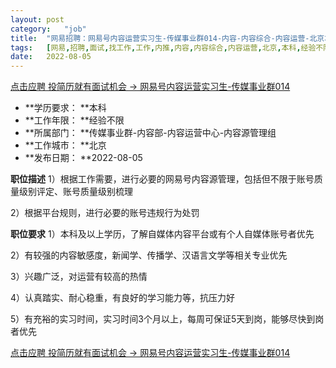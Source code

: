 ```yaml
---
layout:	post
category:	"job"
title:	"网易招聘：网易号内容运营实习生-传媒事业群014-内容-内容综合-内容运营-北京本科经验不限"
tags:	[网易,招聘,面试,找工作,工作,内推,内容,内容综合,内容运营,北京,本科,经验不限]
date:	2022-08-05
---
```


[点击应聘 投简历就有面试机会 -> 网易号内容运营实习生-传媒事业群014](http://mobile.bole.netease.com/bole/boleDetail?id=40782&employeeId=346f03c3cda5f04c&key=all)



- **学历要求： **本科
- **工作年限： **经验不限
- **所属部门： **传媒事业群-内容部-内容运营中心-内容源管理组
- **工作城市： **北京
- **发布日期： **2022-08-05



**职位描述**
1）根据工作需要，进行必要的网易号内容源管理，包括但不限于账号质量级别评定、账号质量级别梳理

2）根据平台规则，进行必要的账号违规行为处罚



**职位要求**
1）本科及以上学历，了解自媒体内容平台或有个人自媒体账号者优先

2）有较强的内容敏感度，新闻学、传播学、汉语言文学等相关专业优先

3）兴趣广泛，对运营有较高的热情

4）认真踏实、耐心稳重，有良好的学习能力等，抗压力好

5）有充裕的实习时间，实习时间3个月以上，每周可保证5天到岗，能够尽快到岗者优先



[点击应聘 投简历就有面试机会 -> 网易号内容运营实习生-传媒事业群014](http://mobile.bole.netease.com/bole/boleDetail?id=40782&employeeId=346f03c3cda5f04c&key=all)